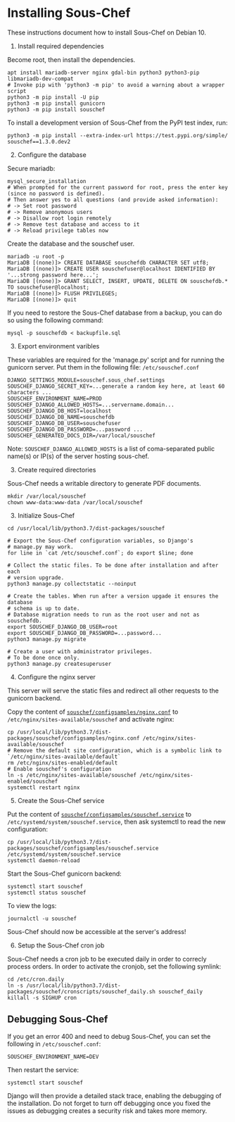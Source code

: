 # Installing Sous-Chef

These instructions document how to install Sous-Chef on Debian 10.

1. Install required dependencies

Become root, then install the dependencies.

```
apt install mariadb-server nginx gdal-bin python3 python3-pip libmariadb-dev-compat
# Invoke pip with 'python3 -m pip' to avoid a warning about a wrapper script
python3 -m pip install -U pip
python3 -m pip install gunicorn
python3 -m pip install souschef
```

To install a development version of Sous-Chef from the PyPI test index, run:
```
python3 -m pip install --extra-index-url https://test.pypi.org/simple/ souschef==1.3.0.dev2
```

2. Configure the database

Secure mariadb:

```
mysql_secure_installation
# When prompted for the current password for root, press the enter key (since no password is defined).
# Then answer yes to all questions (and provide asked information):
# -> Set root password
# -> Remove anonymous users
# -> Disallow root login remotely
# -> Remove test database and access to it
# -> Reload privilege tables now
```

Create the database and the souschef user.

```
mariadb -u root -p
MariaDB [(none)]> CREATE DATABASE souschefdb CHARACTER SET utf8;
MariaDB [(none)]> CREATE USER souschefuser@localhost IDENTIFIED BY '...strong password here...';
MariaDB [(none)]> GRANT SELECT, INSERT, UPDATE, DELETE ON souschefdb.* TO souschefuser@localhost;
MariaDB [(none)]> FLUSH PRIVILEGES;
MariaDB [(none)]> quit
```

If you need to restore the Sous-Chef database from a backup, you can do so using the following command:
```
mysql -p souschefdb < backupfile.sql
```

3. Export environment varibles

These variables are required for the 'manage.py' script and for running the gunicorn server. Put them in the following file: `/etc/souschef.conf`

```
DJANGO_SETTINGS_MODULE=souschef.sous_chef.settings
SOUSCHEF_DJANGO_SECRET_KEY=...generate a random key here, at least 60 characters ...
SOUSCHEF_ENVIRONMENT_NAME=PROD
SOUSCHEF_DJANGO_ALLOWED_HOSTS=...servername.domain...
SOUSCHEF_DJANGO_DB_HOST=localhost
SOUSCHEF_DJANGO_DB_NAME=souschefdb
SOUSCHEF_DJANGO_DB_USER=souschefuser
SOUSCHEF_DJANGO_DB_PASSWORD=...password ...
SOUSCHEF_GENERATED_DOCS_DIR=/var/local/souschef
```

Note: `SOUSCHEF_DJANGO_ALLOWED_HOSTS` is a list of coma-separated public name(s) or IP(s) of the server hosting sous-chef.

3. Create required directories

Sous-Chef needs a writable directory to generate PDF documents.

```
mkdir /var/local/souschef
chown www-data:www-data /var/local/souschef
```

3. Initialize Sous-Chef

```
cd /usr/local/lib/python3.7/dist-packages/souschef

# Export the Sous-Chef configuration variables, so Django's
# manage.py may work.
for line in `cat /etc/souschef.conf`; do export $line; done

# Collect the static files. To be done after installation and after each
# version upgrade.
python3 manage.py collectstatic --noinput

# Create the tables. When run after a version upgade it ensures the database
# schema is up to date.
# Database migration needs to run as the root user and not as souschefdb.
export SOUSCHEF_DJANGO_DB_USER=root
export SOUSCHEF_DJANGO_DB_PASSWORD=...password...
python3 manage.py migrate

# Create a user with administrator privileges.
# To be done once only.
python3 manage.py createsuperuser
```

4. Configure the nginx server

This server will serve the static files and redirect all other requests to the gunicorn backend.

Copy the content of [`souschef/configsamples/nginx.conf`](souschef/configsamples/nginx.conf) to `/etc/nginx/sites-available/souschef` and activate nginx:

```
cp /usr/local/lib/python3.7/dist-packages/souschef/configsamples/nginx.conf /etc/nginx/sites-available/souschef
# Remove the default site configuration, which is a symbolic link to `/etc/nginx/sites-available/default`
rm /etc/nginx/sites-enabled/default
# Enable souschef's configuration
ln -s /etc/nginx/sites-available/souschef /etc/nginx/sites-enabled/souschef
systemctl restart nginx
```

5. Create the Sous-Chef service

Put the content of [`souschef/configsamples/souschef.service`](souschef/configsamples/souschef.service) to `/etc/systemd/system/souschef.service`, then ask systemctl to read the new configuration:

```
cp /usr/local/lib/python3.7/dist-packages/souschef/configsamples/souschef.service /etc/systemd/system/souschef.service
systemctl daemon-reload
```

Start the Sous-Chef gunicorn backend:

```
systemctl start souschef
systemctl status souschef
```

To view the logs:

```
journalctl -u souschef
```

Sous-Chef should now be accessible at the server's address!

6. Setup the Sous-Chef cron job

Sous-Chef needs a cron job to be executed daily in order to correcly process orders. In order to activate the cronjob, set the following symlink:

```
cd /etc/cron.daily
ln -s /usr/local/lib/python3.7/dist-packages/souschef/cronscripts/souschef_daily.sh souschef_daily
killall -s SIGHUP cron
```

## Debugging Sous-Chef

If you get an error 400 and need to debug Sous-Chef, you can set the following in `/etc/souschef.conf`:

```
SOUSCHEF_ENVIRONMENT_NAME=DEV
```

Then restart the service:

```
systemctl start souschef
```

Django will then provide a detailed stack trace, enabling the debugging of the installation. Do not forget to turn off debugging once you fixed the issues as debugging creates a security risk and takes more memory.
